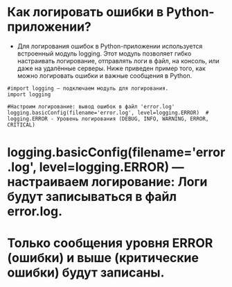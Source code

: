 # Как логировать ошибки в Python-приложении?
- Для логирования ошибок в Python-приложении используется встроенный модуль logging. Этот модуль позволяет гибко настраивать логирование, отправлять логи в файл, на консоль, или даже на удалённые серверы. Ниже приведен пример того, как можно логировать ошибки и важные сообщения в Python.

```
#import logging — подключаем модуль для логирования.
import logging

#Настроим логирование: вывод ошибок в файл 'error.log'
logging.basicConfig(filename='error.log', level=logging.ERROR)  # logging.ERROR - Уровень логирования (DEBUG, INFO, WARNING, ERROR, CRITICAL)
```
# logging.basicConfig(filename='error.log', level=logging.ERROR) — настраиваем логирование: Логи будут записываться в файл error.log.
# Только сообщения уровня ERROR (ошибки) и выше (критические ошибки) будут записаны.